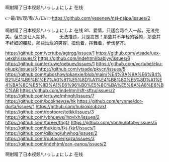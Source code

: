 啊射精了日本视频/いっしょにしよ 在线

👉最/新/观/看/入/口/👉https://github.com/yesenew/nsj-nsjpa/issues/2

啊射精了日本视频/いっしょにしよ 在线	81、爱情，只适合两个人一起，无法完美，但总是让人期待。
　　无法描述，只是震撼！那些并不年轻的容颜，那些并不纤细的腰肢，那些灿烂的笑容，扭动着，挥舞着，步伐整齐。


https://github.com/vcrtube/agtrgg/issues/1
https://github.com/vtsade/uex-uexsh/issues/2
https://github.com/indehtml/babjvy/issues/6
https://github.com/ertuwe/qebuev/issues/1
https://github.com/vcrtube/eku-ekupk/issues/6
https://github.com/vtsade/pkycn/issues/5
https://github.com/tuboshow/pkanxie/blob/main/%E4%BA%9A%E6%B4%B2%E4%B9%B1%E7%A0%81%E5%8D%A1%E4%B8%80%E5%8D%A1%E4%BA%8C%E5%8D%A1%E6%96%B0%E5%8C%BA%E5%8A%A8%E6%BC%AB
https://github.com/indehtml/sft-sftru/issues/2
https://github.com/ertuwe/mhnqh/issues/7
https://github.com/booknewse/hk
https://github.com/ervnme/dor-dorta/issues/1
https://github.com/hukioip/obzakt
https://github.com/rootoore/totkk/issues/3
https://github.com/vbnuews/ihpvlxh/issues/2
https://github.com/tureer/thgtz
https://github.com/vbnhju/btbby/issues/5
https://github.com/hukioip/fkj-fkjrf/issues/1
https://github.com/qilixing/uhwhog/issues/2
https://github.com/rootoore/jkqza/issues/3
https://github.com/indehtml/ean-eanqu/issues/2

啊射精了日本视频/いっしょにしよ 在线
